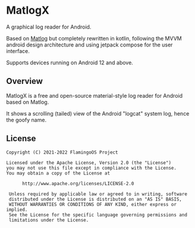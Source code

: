 MatlogX
=========
A graphical log reader for Android.

Based on [Matlog](https://github.com/plusCubed/matlog) but completely rewritten in kotlin, following
the MVVM android design architecture and using jetpack compose for the user interface.

Supports devices running on Android 12 and above.

Overview
---------
MatlogX is a free and open-source material-style log reader for Android based on Matlog.

It shows a scrolling (tailed) view of the Android "logcat" system log, hence the goofy name.

License
---------

```
Copyright (C) 2021-2022 FlamingoOS Project

Licensed under the Apache License, Version 2.0 (the "License")
you may not use this file except in compliance with the License.
You may obtain a copy of the License at

      http://www.apache.org/licenses/LICENSE-2.0

 Unless required by applicable law or agreed to in writing, software
 distributed under the License is distributed on an "AS IS" BASIS,
 WITHOUT WARRANTIES OR CONDITIONS OF ANY KIND, either express or implied.
 See the License for the specific language governing permissions and
 limitations under the License.

```
